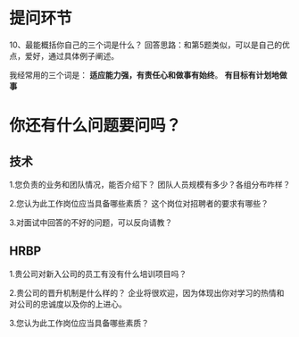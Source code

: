 

提问环节
======

10、最能概括你自己的三个词是什么？
回答思路：和第5题类似，可以是自己的优点，爱好，通过具体例子阐述。

我经常用的三个词是：
**适应能力强，有责任心和做事有始终**。
**有目标有计划地做事**


# 你还有什么问题要问吗？
## 技术
1.您负责的业务和团队情况，能否介绍下？
  团队人员规模有多少？各组分布咋样？

2.您认为此工作岗位应当具备哪些素质？ 这个岗位对招聘者的要求有哪些？

3.对面试中回答的不好的问题，可以反向请教？

## HRBP
1.贵公司对新入公司的员工有没有什么培训项目吗？

2.贵公司的晋升机制是什么样的？
企业将很欢迎，因为体现出你对学习的热情和对公司的忠诚度以及你的上进心。

3.您认为此工作岗位应当具备哪些素质？

